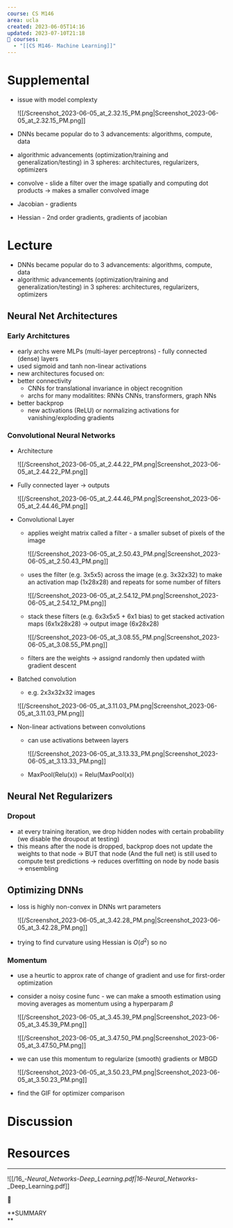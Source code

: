 ```yaml
---
course: CS M146
area: ucla
created: 2023-06-05T14:16
updated: 2023-07-10T21:18
📕 courses:
  - "[[CS M146- Machine Learning]]"
---
```

# Supplemental

- issue with model complexty
    
    ![[/Screenshot_2023-06-05_at_2.32.15_PM.png|Screenshot_2023-06-05_at_2.32.15_PM.png]]
    
- DNNs became popular do to 3 advancements: algorithms, compute, data
- algorithmic advancements (optimization/training and generalization/testing) in 3 spheres: architectures, regularizers, optimizers
- convolve - slide a filter over the image spatially and computing dot products → makes a smaller convolved image
- Jacobian - gradients
- Hessian - 2nd order gradients, gradients of jacobian

# Lecture

- DNNs became popular do to 3 advancements: algorithms, compute, data
- algorithmic advancements (optimization/training and generalization/testing) in 3 spheres: architectures, regularizers, optimizers

## Neural Net Architectures

### Early Architctures

- early archs were MLPs (multi-layer perceptrons) - fully connected (dense) layers
- used sigmoid and tanh non-linear activations
- new architectures focused on:
- better connectivity
    - CNNs for translational invariance in object recognition
    - archs for many modalitites: RNNs CNNs, transformers, graph NNs
- better backprop
    - new activations (ReLU) or normalizing activations for vanishing/exploding gradients

### Convolutional Neural Networks

- Architecture
    
    ![[/Screenshot_2023-06-05_at_2.44.22_PM.png|Screenshot_2023-06-05_at_2.44.22_PM.png]]
    
- Fully connected layer → outputs
    
    ![[/Screenshot_2023-06-05_at_2.44.46_PM.png|Screenshot_2023-06-05_at_2.44.46_PM.png]]
    
- Convolutional Layer
    - applies weight matrix called a filter - a smaller subset of pixels of the image
        
        ![[/Screenshot_2023-06-05_at_2.50.43_PM.png|Screenshot_2023-06-05_at_2.50.43_PM.png]]
        
    - uses the filter (e.g. 3x5x5) across the image (e.g. 3x32x32) to make an activation map (1x28x28) and repeats for some number of filters
        
        ![[/Screenshot_2023-06-05_at_2.54.12_PM.png|Screenshot_2023-06-05_at_2.54.12_PM.png]]
        
    - stack these filters (e.g. 6x3x5x5 + 6x1 bias) to get stacked activation maps (6x1x28x28) → output image (6x28x28)
        
        ![[/Screenshot_2023-06-05_at_3.08.55_PM.png|Screenshot_2023-06-05_at_3.08.55_PM.png]]
        
    - filters are the weights → assignd randomly then updated wiith gradient descent
- Batched convolution
    
    - e.g. 2x3x32x32 images
    
    ![[/Screenshot_2023-06-05_at_3.11.03_PM.png|Screenshot_2023-06-05_at_3.11.03_PM.png]]
    
      
    
- Non-linear activations between convolutions
    
    - can use activations between layers
        
        ![[/Screenshot_2023-06-05_at_3.13.33_PM.png|Screenshot_2023-06-05_at_3.13.33_PM.png]]
        
    - MaxPool(Relu(x)) = Relu(MaxPool(x))
    
      
    

## Neural Net Regularizers

### Dropout

- at every training iteration, we drop hidden nodes with certain probability (we disable the droupout at testing)
- this means after the node is dropped, backprop does not update the weights to that node → BUT that node (And the full net) is still used to compute test predictions → reduces overfitting on node by node basis → ensembling

## Optimizing DNNs

- loss is highly non-convex in DNNs wrt parameters
    
    ![[/Screenshot_2023-06-05_at_3.42.28_PM.png|Screenshot_2023-06-05_at_3.42.28_PM.png]]
    
- trying to find curvature using Hessian is $O(d^2)$﻿ so no

### Momentum

- use a heurtic to approx rate of change of gradient and use for first-order optimization
- consider a noisy cosine func - we can make a smooth estimation using moving averages as momentum using a hyperparam $\beta$﻿
    
    ![[/Screenshot_2023-06-05_at_3.45.39_PM.png|Screenshot_2023-06-05_at_3.45.39_PM.png]]
    
    ![[/Screenshot_2023-06-05_at_3.47.50_PM.png|Screenshot_2023-06-05_at_3.47.50_PM.png]]
    
- we can use this momentum to regularize (smooth) gradients or MBGD
    
    ![[/Screenshot_2023-06-05_at_3.50.23_PM.png|Screenshot_2023-06-05_at_3.50.23_PM.png]]
    
      
    
- find the GIF for optimizer comparison

# Discussion

  

# Resources

---

![[/16_-_Neural_Networks_-_Deep_Learning.pdf|16_-_Neural_Networks_-_Deep_Learning.pdf]]

  

📌

**SUMMARY  
**
